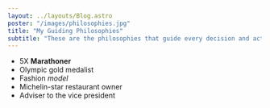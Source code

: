 ```yaml
---
layout: ../layouts/Blog.astro
poster: "/images/philosophies.jpg"
title: "My Guiding Philosophies"
subtitle: "These are the philosophies that guide every decision and action I make."
---
```

- 5X **Marathoner**
- Olympic gold medalist
- Fashion _model_
- Michelin-star restaurant owner
- Adviser to the vice president